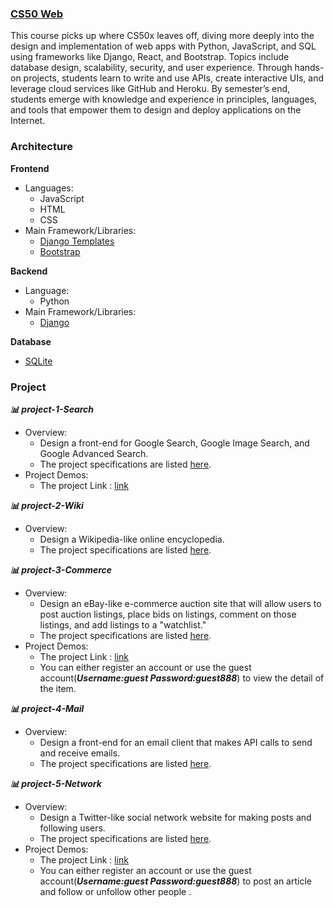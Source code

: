 ### [CS50 Web](https://cs50.harvard.edu/web/2020/) 
This course picks up where CS50x leaves off, diving more deeply into the design and implementation of web apps with Python, JavaScript, and SQL using frameworks like Django, React, and Bootstrap. Topics include database design, scalability, security, and user experience. Through hands-on projects, students learn to write and use APIs, create interactive UIs, and leverage cloud services like GitHub and Heroku. By semester’s end, students emerge with knowledge and experience in principles, languages, and tools that empower them to design and deploy applications on the Internet.

### Architecture
**Frontend**
- Languages: 
 	* JavaScript
	* HTML
	* CSS
- Main Framework/Libraries:
 	* [Django Templates](https://docs.djangoproject.com/en/3.1/ref/templates/language/)
	* [Bootstrap](https://getbootstrap.com/)

**Backend**
- Language: 
	* Python
- Main Framework/Libraries:
 	* [Django](https://www.djangoproject.com/)

**Database**
- [SQLite](https://www.sqlite.org/index.html)

### Project 
***📊 project-1-Search***
-  Overview: 
   * Design a front-end for Google Search, Google Image Search, and Google Advanced Search.
   * The project specifications are listed [here](https://cs50.harvard.edu/web/2020/projects/0/search/).
- Project Demos:
   * The project Link : [link](https://popolee0513.github.io/Search.github.io/)

***📊 project-2-Wiki***
- Overview: 
  * Design a Wikipedia-like online encyclopedia.
  * The project specifications are listed [here](https://cs50.harvard.edu/web/2020/projects/1/wiki/).

***📊 project-3-Commerce***
-  Overview: 
   * Design an eBay-like e-commerce auction site that will allow users to post auction listings, place bids on listings, comment on those listings, and add listings to a "watchlist."
   * The project specifications are listed [here](https://cs50.harvard.edu/web/2020/projects/2/commerce/).
- Project Demos:
   * The project Link : [link](https://popo-commerce.herokuapp.com/)
   * You can either register an account or use the guest account(***Username:guest Password:guest888***) to view the detail of the item.
 
***📊 project-4-Mail***
- Overview: 
  * Design a front-end for an email client that makes API calls to send and receive emails.
  * The project specifications are listed [here](https://cs50.harvard.edu/web/2020/projects/3/mail/).

***📊 project-5-Network***
- Overview: 
  * Design a Twitter-like social network website for making posts and following users.
  * The project specifications are listed [here](https://cs50.harvard.edu/web/2020/projects/4/network/).
- Project Demos:
   * The project Link : [link](https://popo-network.herokuapp.com/)
   * You can either register an account or use the guest account(***Username:guest Password:guest888***) to post an article and follow or unfollow other people .








